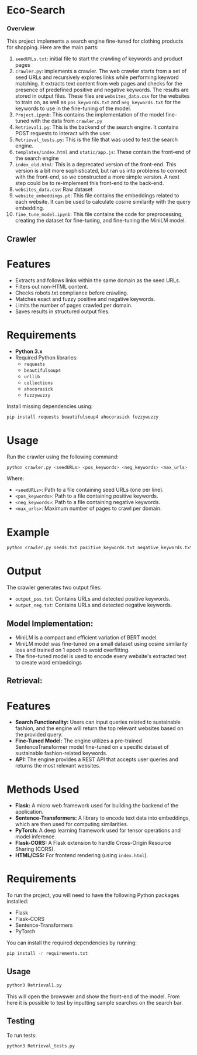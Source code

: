 # Eco-Search

### Overview
This project implements a search engine fine-tuned for clothing products for shopping.
Here are the main parts:
1. `seedURLs.txt`: initial file to start the crawling of keywords and product pages
2. `crawler.py`: implements a crawler. The web crawler starts from a set of seed URLs and recursively explores links while performing keyword matching. It extracts text content from web pages and checks for the presence of predefined positive and negative keywords. The results are stored in output files. These files are `websites_data.csv` for the websites to train on, as well as `pos_keywords.txt` and `neg_keywords.txt` for the keywords to use in the fine-tuning of the model.
3. `Project.ipynb`: This contains the implementation of the model fine-tuned with the data from `crawler.py`
4. `Retrieval1.py`: This is the backend of the search engine. It contains POST requests to interact with the user.
5. `Retrieval_tests.py`: This is the file that was used to test the search engine.
6. `templates/index.html` and `static/app.js`: These contain the front-end of the search engine
7. `index_old.html`: This is a deprecated version of the front-end. This version is a bit more sophisticated, but ran us into problems to connect with the front-end, so we constructed a more simple version. A next step could be to re-implement this front-end to the back-end.
8. `websites_data.csv`: Raw dataset 
9. `website_embeddings.pt`: This file contains the embeddings related to each website. It can be used to calculate cosine similarity with the query embedding.
10. `fine_tune_model.ipynb`: This file contains the code for preprocessing, creating the dataset for fine-tuning, and fine-tuning the MiniLM model.

## Crawler
# Features
- Extracts and follows links within the same domain as the seed URLs.
- Filters out non-HTML content.
- Checks robots.txt compliance before crawling.
- Matches exact and fuzzy positive and negative keywords.
- Limits the number of pages crawled per domain.
- Saves results in structured output files.

# Requirements
- **Python 3.x**
- Required Python libraries:
  - `requests`
  - `beautifulsoup4`
  - `urllib`
  - `collections`
  - `ahocorasick`
  - `fuzzywuzzy`

Install missing dependencies using:
```sh
pip install requests beautifulsoup4 ahocorasick fuzzywuzzy
```

# Usage
Run the crawler using the following command:
```sh
python crawler.py <seedURLs> <pos_keywords> <neg_keywords> <max_urls>
```
Where:
- `<seedURLs>`: Path to a file containing seed URLs (one per line).
- `<pos_keywords>`: Path to a file containing positive keywords.
- `<neg_keywords>`: Path to a file containing negative keywords.
- `<max_urls>`: Maximum number of pages to crawl per domain.

# Example
```sh
python crawler.py seeds.txt positive_keywords.txt negative_keywords.txt 10
```

# Output
The crawler generates two output files:
- `output_pos.txt`: Contains URLs and detected positive keywords.
- `output_neg.txt`: Contains URLs and detected negative keywords.

## Model Implementation:
- MiniLM is a compact and efficient variation of BERT model.
- MiniLM model was fine-tuned on a small dataset using cosine similarity loss and trained on 1 epoch to avoid overfitting.
- The fine-tuned model is used to encode every website's extracted text to create word embeddings

## Retrieval:
# Features

- **Search Functionality:** Users can input queries related to sustainable fashion, and the engine will return the top relevant websites based on the provided query.
- **Fine-Tuned Model:** The engine utilizes a pre-trained SentenceTransformer model fine-tuned on a specific dataset of sustainable fashion-related keywords.
- **API:** The engine provides a REST API that accepts user queries and returns the most relevant websites.

# Methods Used

- **Flask:** A micro web framework used for building the backend of the application.
- **Sentence-Transformers:** A library to encode text data into embeddings, which are then used for computing similarities.
- **PyTorch:** A deep learning framework used for tensor operations and model inference.
- **Flask-CORS:** A Flask extension to handle Cross-Origin Resource Sharing (CORS).
- **HTML/CSS:** For frontend rendering (using `index.html`).

# Requirements

To run the project, you will need to have the following Python packages installed:

- Flask
- Flask-CORS
- Sentence-Transformers
- PyTorch

You can install the required dependencies by running:

```bash
pip install -r requirements.txt
```

## Usage
```bash
python3 Retrieval1.py
```

This will open the browswer and show the front-end of the model.
From here it is possible to test by inputting sample searches on the search bar.

## Testing
To run tests: 
```bash
python3 Retrieval_tests.py
```

